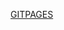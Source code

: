 <a href="https://github.com/fitsus/githubapi/deployments/activity_log?environment=github-pages">GITPAGES</a>